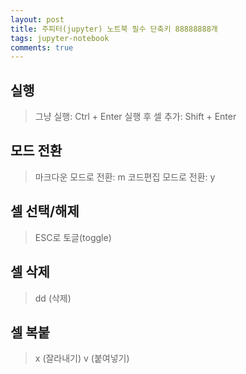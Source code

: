 ```yaml
---
layout: post
title: 주피터(jupyter) 노트북 필수 단축키 88888888개
tags: jupyter-notebook
comments: true
---
```


## 실행
> 그냥 실행: Ctrl + Enter
> 실행 후 셀 추가: Shift + Enter
    
## 모드 전환 
> 마크다운 모드로 전환: m
> 코드편집 모드로 전환: y
   
## 셀 선택/해제
> ESC로 토글(toggle)
    
## 셀 삭제
> dd (삭제)
     
## 셀 복붙
> x (잘라내기)
> v (붙여넣기)

